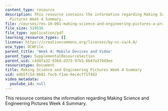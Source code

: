 ```yaml
---
content_type: resource
description: This resource contains the information regarding Making Science and Engineering
  Pictures Week 4 Summary.
file: /courses/res-10-001-making-science-and-engineering-pictures-a-practical-guide-to-presenting-your-work-spring-2016/edb5fc5d8681fec0f1ae6ec4cf71f403_MITRES_10_001S16_Sum_Wk4.pdf
file_size: 519516
file_type: application/pdf
learning_resource_types: []
license: https://creativecommons.org/licenses/by-nc-sa/4.0/
ocw_type: OCWFile
parent_title: 'Week 4: Mobile Devices and Video'
parent_type: SupplementalResourceSection
parent_uid: c4d8fa32-9368-d373-97b5-8b47a37949ee
resourcetype: Document
title: Making Science and Engineering Pictures Week 4 Summary
uid: edb5fc5d-8681-fec0-f1ae-6ec4cf71f403
video_metadata:
  youtube_id: null
---
```

This resource contains the information regarding Making Science and Engineering Pictures Week 4 Summary.